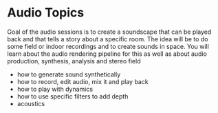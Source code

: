 # Audio Topics

Goal of the audio sessions is to create a soundscape that can be played back and that tells a story about a specific room. The idea will be to do some field or indoor recordings and to create sounds in space. You will learn about the audio rendering pipeline for this as well as about audio production, synthesis, analysis and stereo field 

- how to generate sound synthetically
- how to record, edit audio, mix it and play back
- how to play with dynamics 
- how to use specific filters to add depth
- acoustics 

